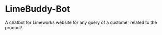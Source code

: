 # LimeBuddy-Bot
A chatbot for Limeworks website for any query of a customer related to the product!.

